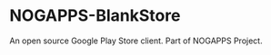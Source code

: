 NOGAPPS-BlankStore
==================

An open source Google Play Store client. Part of NOGAPPS Project.